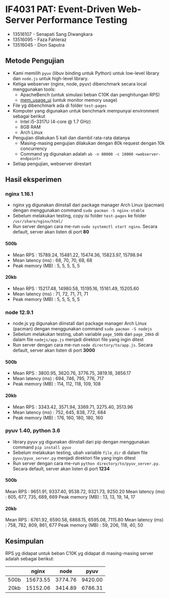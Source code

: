 # IF4031 PAT: Event-Driven Web-Server Performance Testing
* 13516107 - Senapati Sang Diwangkara
* 13516095 - Faza Fahleraz
* 13516045 - Dion Saputra

## Metode Pengujian
* Kami memilih `pyuv` (libuv binding untuk Python) untuk low-level library dan `node.js` untuk high-level library. 
* Ketiga webserver (nginx, node, pyuv) dibenchmark secara local menggunakan tools:
  * ApacheBench (untuk simulasi beban C10K dan penghitungan RPS)
  * [mem_usage_ui](https://github.com/parikls/mem_usage_ui) (untuk monitor memory usage)
* File yg dibenchmark ada di folder `test-pages`
* Komputer yang digunakan untuk benchmark mempunyai environment sebagai berikut
  * Intel i5-3317U (4-core @ 1.7 GHz)
  * 8GB RAM
  * Arch Linux
* Pengujian dilakukan 5 kali dan diambil rata-rata datanya
  * Masing-masing pengujian dilakukan dengan 80k request dengan 10k concurrency
  * Command yg digunakan adalah `ab -n 80000 -c 10000 <webserver-endpoint>`
* Setiap pengujian, webserver direstart


## Hasil eksperimen
### nginx 1.16.1
* nginx yg digunakan diinstall dari package manager Arch Linux (pacman) dengan menggunakan command `sudo pacman -S nginx-stable`
* Sebelum melakukan testing, copy isi folder `test-pages` ke folder `/usr/share/nginx/html/`
* Run server dengan cara me-run `sudo systemctl start nginx`. Secara default, server akan listen di port **80**
#### 500b
* Mean RPS            : 15789.24, 15481.22, 15474.36, 15823.97, 15798.94
* Mean latency (ms)   : 68, 70, 70, 68, 68
* Peak memory (MB)    : 5, 5, 5, 5, 5

#### 20kb
* Mean RPS            : 15217.48, 14980.58, 15195.16, 15161.49, 15205.60
* Mean latency (ms)   : 71, 72, 71, 71, 71
* Peak memory (MB)    : 5, 5, 5, 5, 5


### node 12.9.1
* node.js yg digunakan diinstall dari package manager Arch Linux (pacman) dengan menggunakan command `sudo pacman -S nodejs`
* Sebelum melakukan testing, ubah variable `page_500b` dan `page_20kb` di dalam file `nodejs/app.js` menjadi direktori file yang ingin ditest
* Run server dengan cara me-run `node directory/to/app.js`. Secara default, server akan listen di port **3000**
#### 500b
* Mean RPS            : 3800.95, 3620.76, 3776.75, 3819.18, 3856.17
* Mean latency (ms)   : 694, 746, 795, 776, 717
* Peak memory (MB)    : 114, 112, 118, 109, 108

#### 20kb
* Mean RPS            : 3343.42, 3571.94, 3369.71, 3275.40, 3513.96
* Mean latency (ms)   : 752, 645, 838, 772, 684
* Peak memory (MB)    : 176, 160, 180, 180, 160


### pyuv 1.40, python 3.6
* library pyuv yg digunakan diinstall dari pip dengan menggunakan command `pip install pyuv`
* Sebelum melakukan testing, ubah variable `file_dir` di dalam file `pyuv/pyuv_server.py` menjadi direktori file yang ingin ditest
* Run server dengan cara me-run `python directory/to/pyuv_server.py`. Secara default, server akan listen di port **1234**
#### 500b
Mean RPS            : 9651.91, 9337.40, 9538.72, 9321.73, 9250.20
Mean latency (ms)   : 605, 677, 735, 689, 669
Peak memory (MB)    : 13, 13, 19, 14, 17

#### 20kb
Mean RPS            : 6761.92, 6590.58, 6868.15, 6595.08, 7115.80
Mean latency (ms)   : 758, 782, 809, 861, 677
Peak memory (MB)    : 59, 206, 118, 40, 50

## Kesimpulan
RPS yg didapat untuk beban C10K yg didapat di masing-masing server adalah sebagai berikut:

|      |  nginx   |  node   |  pyuv   |
|:----:|----------|---------|---------|
| 500b | 15673.55 | 3774.76 | 9420.00 |
| 20kb | 15152.06 | 3414.89 | 6786.31 |
